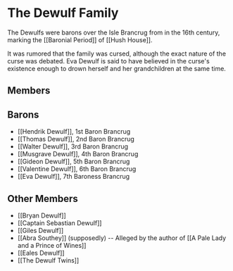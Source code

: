 # The Dewulf Family

The Dewulfs were barons over the Isle Brancrug from in the 16th century, marking the [[Baronial Period]] of [[Hush House]]. 

It was rumored that the family was cursed, although the exact nature of the curse was debated. Eva Dewulf is said to have believed in the curse's existence enough to drown herself and her grandchildren at the same time. 

## Members
## Barons

- [[Hendrik Dewulf]], 1st Baron Brancrug
- [[Thomas Dewulf]], 2nd Baron Brancrug
- [[Walter Dewulf]], 3rd Baron Brancrug
- [[Musgrave Dewulf]], 4th Baron Brancrug
- [[Gideon Dewulf]], 5th Baron Brancrug
- [[Valentine Dewulf]], 6th Baron Brancrug
- [[Eva Dewulf]], 7th Baroness Brancrug
## Other Members

- [[Bryan Dewulf]]
- [[Captain Sebastian Dewulf]]
- [[Giles Dewulf]]
- [[Abra Southey]] (supposedly) -- Alleged by the author of [[A Pale Lady and a Prince of Wines]]
- [[Eales Dewulf]]
- [[The Dewulf Twins]]

